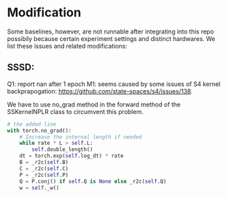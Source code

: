

# Modification

Some baselines, however, are not runnable after integrating into this repo possibily because certain experiment settings and distinct hardwares. We list these issues and related modifications:


## SSSD:

Q1: report nan after 1 epoch
M1: seems caused by some issues of S4 kernel backprapogation: https://github.com/state-spaces/s4/issues/138. 

We have to use no_grad method in the forward method of the SSKernelNPLR class  to circumvent this problem.
```python
# the added line
with torch.no_grad():
    # Increase the internal length if needed
    while rate * L > self.L:
        self.double_length()
    dt = torch.exp(self.log_dt) * rate
    B = _r2c(self.B)
    C = _r2c(self.C)
    P = _r2c(self.P)
    Q = P.conj() if self.Q is None else _r2c(self.Q)
    w = self._w()
```